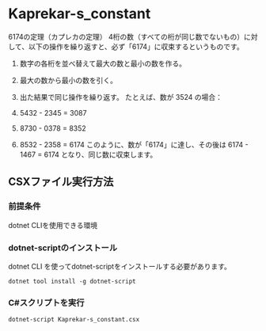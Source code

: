 # Kaprekar-s_constant
6174の定理（カプレカの定理）
4桁の数（すべての桁が同じ数でないもの）に対して、以下の操作を繰り返すと、必ず「6174」に収束するというものです。

1. 数字の各桁を並べ替えて最大の数と最小の数を作る。
2. 最大の数から最小の数を引く。
3. 出た結果で同じ操作を繰り返す。
たとえば、数が 3524 の場合：

1. 5432 - 2345 = 3087
2. 8730 - 0378 = 8352
3. 8532 - 2358 = 6174
このように、数が「6174」に達し、その後は 6174 - 1467 = 6174 となり、同じ数に収束します。

## CSXファイル実行方法
### 前提条件
dotnet CLIを使用できる環境
### dotnet-scriptのインストール
dotnet CLI を使ってdotnet-scriptをインストールする必要があります。
~~~
dotnet tool install -g dotnet-script
~~~

### C#スクリプトを実行
~~~
dotnet-script Kaprekar-s_constant.csx
~~~
